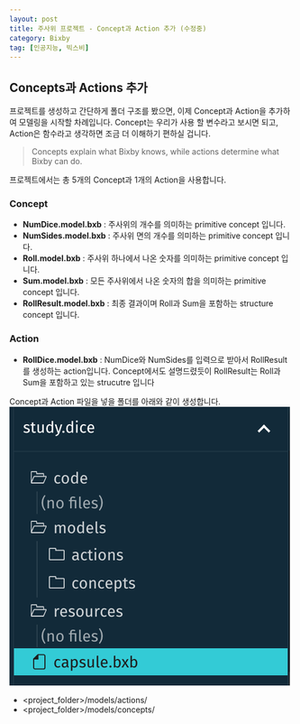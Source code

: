 ```yaml
---
layout: post
title: 주사위 프로젝트 - Concept과 Action 추가 (수정중)
category: Bixby
tag: [인공지능, 빅스비]
---
```


## Concepts과 Actions 추가

프로젝트를 생성하고 간단하게 폴더 구조를 봤으면, 이제 Concept과 Action을 추가하여 모델링을 시작할 차례입니다. Concept는 우리가 사용 할 변수라고 보시면 되고, Action은 함수라고 생각하면 조금 더 이해하기 편하실 겁니다.

>Concepts explain what Bixby knows, while actions determine what Bixby can do. 

프로젝트에서는 총 5개의 Concept과  1개의 Action을 사용합니다.

### Concept
- **NumDice.model.bxb** : 주사위의 개수를 의미하는 primitive concept 입니다. 
- **NumSides.model.bxb** : 주사위 면의 개수를 의미하는 primitive concept 입니다. 
- **Roll.model.bxb** : 주사위 하나에서 나온 숫자를 의미하는 primitive concept 입니다. 
- **Sum.model.bxb** : 모든 주사위에서 나온 숫자의 합을 의미하는 primitive concept 입니다. 
- **RollResult.model.bxb** : 최종 결과이며 Roll과 Sum을 포함하는 structure concept 입니다.

### Action
- **RollDice.model.bxb** : NumDice와 NumSides를 입력으로 받아서 RollResult를 생성하는 action입니다. Concept에서도 설명드렸듯이 RollResult는 Roll과 Sum을 포함하고 있는 strucutre 입니다


Concept과 Action 파일을 넣을 폴더를 아래와 같이 생성합니다.  
![image](/assets/2018-12-21-basic_tutorial_1/screenshot02.png)
- <project_folder>/models/actions/  
- <project_folder>/models/concepts/